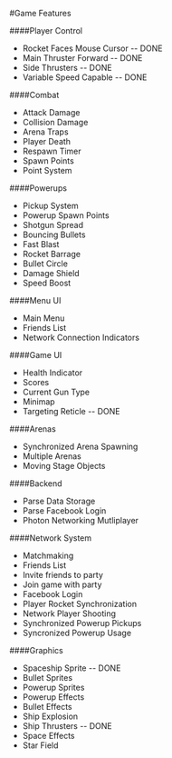 #Game Features

####Player Control
* Rocket Faces Mouse Cursor -- DONE
* Main Thruster Forward -- DONE
* Side Thrusters -- DONE
* Variable Speed Capable -- DONE

####Combat
* Attack Damage
* Collision Damage
* Arena Traps
* Player Death
* Respawn Timer
* Spawn Points
* Point System

####Powerups
* Pickup System
* Powerup Spawn Points
* Shotgun Spread
* Bouncing Bullets
* Fast Blast
* Rocket Barrage
* Bullet Circle
* Damage Shield
* Speed Boost

####Menu UI
* Main Menu
* Friends List
* Network Connection Indicators

####Game UI
* Health Indicator
* Scores
* Current Gun Type
* Minimap
* Targeting Reticle -- DONE

####Arenas
* Synchronized Arena Spawning
* Multiple Arenas
* Moving Stage Objects

####Backend
* Parse Data Storage
* Parse Facebook Login
* Photon Networking Mutliplayer

####Network System
* Matchmaking
* Friends List
* Invite friends to party
* Join game with party
* Facebook Login
* Player Rocket Synchronization
* Network Player Shooting
* Synchronized Powerup Pickups
* Syncronized Powerup Usage

####Graphics
* Spaceship Sprite -- DONE
* Bullet Sprites
* Powerup Sprites
* Powerup Effects
* Bullet Effects
* Ship Explosion
* Ship Thrusters -- DONE
* Space Effects
* Star Field
